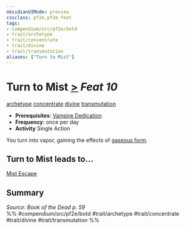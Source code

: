 ```yaml
---
obsidianUIMode: preview
cssclass: pf2e,pf2e-feat
tags:
- compendium/src/pf2e/botd
- trait/archetype
- trait/concentrate
- trait/divine
- trait/transmutation
aliases: ["Turn to Mist"]
---
```

# Turn to Mist  [>](/rules/core-rulebook/chapter-9-playing-the-game.md#Actions "Single Action") *Feat 10*  
[archetype](/rules/traits/archetype.md)  [concentrate](/rules/traits/concentrate.md)  [divine](/rules/traits/divine.md)  [transmutation](/rules/traits/transmutation.md)  

- **Prerequisites**: [Vampire Dedication](/compendium/feats/vampire-dedication-botd.md)
- **Frequency**: once per day
- **Activity** Single Action

You turn into vapor, gaining the effects of [gaseous form](/compendium/spells/gaseous-form.md).

## Turn to Mist leads to...

[Mist Escape](/compendium/feats/mist-escape-botd.md)

## Summary

*Source: Book of the Dead p. 59*  
%% #compendium/src/pf2e/botd #trait/archetype #trait/concentrate #trait/divine #trait/transmutation %%